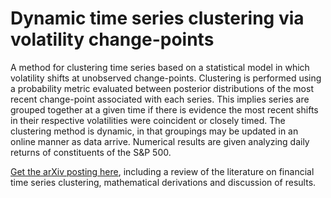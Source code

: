 # Dynamic time series clustering via volatility change-points

A method for clustering time series based on a statistical model in which volatility shifts at unobserved change-points.
Clustering is performed using a probability metric evaluated between posterior distributions of the most recent change-point associated with each series. This implies series are grouped together at a given time if there is evidence the
most recent shifts in their respective volatilities were coincident or closely timed. The clustering method is dynamic, in that groupings may be updated in an online manner as data arrive. Numerical results are given analyzing daily returns of constituents of the S\&P 500.

[Get the arXiv posting here](https://arxiv.org/abs/1906.10372), including a review of the literature on financial time series clustering, mathematical derivations and discussion of results.





